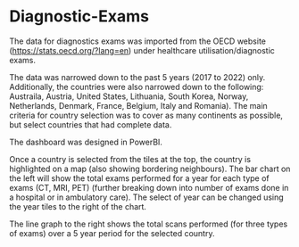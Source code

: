 # Diagnostic-Exams

The data for diagnostics exams was imported from the OECD website (https://stats.oecd.org/?lang=en) under healthcare utilisation/diagnostic exams.

The data was narrowed down to the past 5 years (2017 to 2022) only.  Additionally, the countries were also narrowed down to the following: Austraila, Austria, United States, Lithuania, South Korea, Norway, Netherlands, Denmark, France, Belgium, Italy and Romania).  The main criteria for country selection was to cover as many continents as possible, but select countries that had complete data.

The dashboard was designed in PowerBI.

Once a country is selected from the tiles at the top, the country is highlighted on a map (also showing bordering neighbours).
The bar chart on the left will show the total exams performed for a year for each type of exams (CT, MRI, PET) (further breaking down into number of exams done in a hospital or in ambulatory care).  The select of year can be changed using the year tiles to the right of the chart.

The line graph to the right shows the total scans performed (for three types of exams) over a 5 year period for the selected country.
